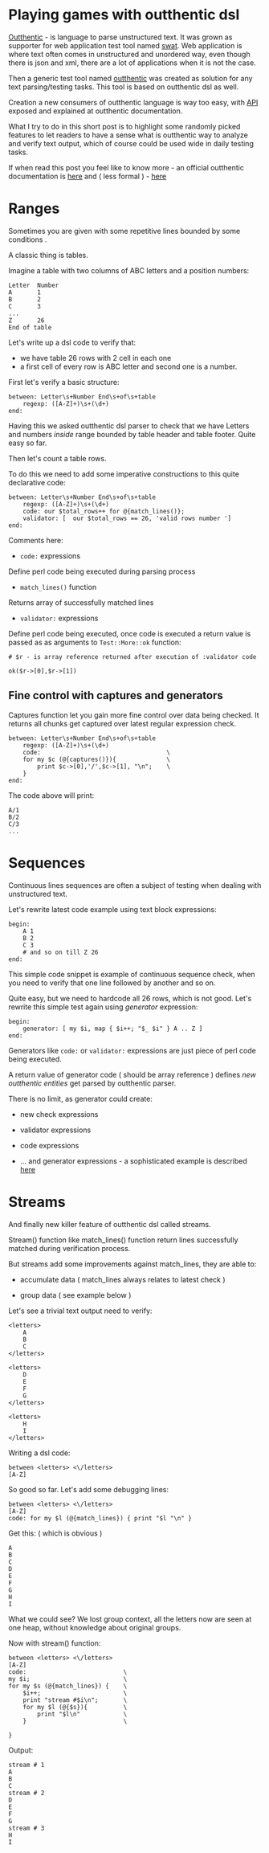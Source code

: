 # Playing games with outthentic dsl

[Outthentic](https://github.com/melezhik/outthentic-dsl) - is language to parse unstructured text. 
It was grown as supporter for web application test tool named [swat](https://github.com/melezhik/swat).
Web application is where text often comes in unstructured and unordered way, even though there is json and
xml, there are a lot of applications when it is not the case.


Then a generic test tool named [outthentic](https://github.com/melezhik/outthentic) was created
as solution for any text parsing/testing tasks. This tool is based on outthentic dsl as well.

Creation a new consumers of outthentic language is way too easy, with [API](https://github.com/melezhik/outthentic-dsl#parser-api) exposed and explained at
outthentic documentation.

What I try to do in this short post is to highlight some randomly picked features to let readers to have a sense what is
outthentic way to analyze and verify text output, which of course could be used wide in daily testing tasks.

If when read this post you feel like to know more - an official outthentic documentation is [here](https://github.com/melezhik/outthentic-dsl)
and ( less formal ) - [here](https://github.com/melezhik/outthentic-dsl/blob/master/intro.md)


# Ranges 

Sometimes you are given with some repetitive lines bounded by some conditions .

A classic thing is tables.

Imagine a table with two columns of ABC letters and a position numbers:

    Letter  Number
    A       1
    B       2
    C       3
    ...
    Z       26
    End of table

Let's write up a dsl code to verify that:

* we have table 26 rows with 2 cell in each one
* a first cell of every row is ABC letter and second one is a number.

First let's verify a basic structure:


    between: Letter\s+Number End\s+of\s+table
        regexp: ([A-Z]+)\s+(\d+)
    end:

Having this we asked outthentic dsl parser to check that we have Letters and numbers _inside_ range bounded by 
table header and table footer. Quite easy so far.


Then let's count a table rows.

To do this we need to add some imperative constructions to this quite declarative code:



    between: Letter\s+Number End\s+of\s+table
        regexp: ([A-Z]+)\s+(\d+)
        code: our $total_rows++ for @{match_lines()};
        validator: [  our $total_rows == 26, 'valid rows number ']
    end:

Comments here:

* `code:` expressions 

Define perl code being executed during parsing process

* `match_lines()` function 

Returns array of successfully matched lines 

* `validator:` expressions 

Define perl code being executed, once code is executed a return value is passed as  as arguments to 
`Test::More::ok` function:

    # $r - is array reference returned after execution of :validator code 

    ok($r->[0],$r->[1])


## Fine control with captures and generators

Captures function let you gain more fine control over data being checked. It returns 
all chunks get captured over latest regular expression check.


    between: Letter\s+Number End\s+of\s+table
        regexp: ([A-Z]+)\s+(\d+)
        code:                                   \
        for my $c (@{captures()}){              \
            print $c->[0],'/',$c->[1], "\n";    \
        }
    end:


The code above will print:


    A/1
    B/2
    C/3
    ...


# Sequences

Continuous lines sequences are often a subject of testing when dealing with unstructured text.

Let's rewrite latest code example using text block expressions:


    begin:
        A 1
        B 2
        C 3
        # and so on till Z 26
    end:

This simple code snippet is example of continuous sequence check, when you need to verify that one line followed by another and so on.

Quite easy, but we need to hardcode all 26 rows, which is not good. Let's rewrite this simple test again using _generator_ expression:


    begin:
        generator: [ my $i, map { $i++; "$_ $i" } A .. Z ]
    end:


Generators like `code:` or `validator:` expressions are just piece of perl code being executed.

A return value of generator code ( should be array reference ) defines _new outthentic entities_ get parsed by outthentic parser.

There is no limit, as generator could create:

* new check expressions

* validator expressions

* code expressions

* ... and generator expressions - a sophisticated  example is  described [here](https://github.com/melezhik/outthentic-dsl#generators)


# Streams

And finally new killer feature of outthentic dsl called streams.

Stream() function like match_lines() function return lines successfully matched during verification process.

But streams add some improvements against match_lines, they are able to:

* accumulate data ( match_lines always relates to latest check  )

* group data  ( see example below )


Let's see a trivial text output need to verify:

    <letters>
        A
        B
        C
    </letters>

    <letters>
        D
        E
        F
        G
    </letters>

    <letters>
        H
        I
    </letters>
    

Writing a dsl code:


    between <letters> <\/letters>
    [A-Z]

So good so far. Let's add some debugging lines:

    between <letters> <\/letters>
    [A-Z]
    code: for my $l (@{match_lines}) { print "$l "\n" }


Get this: ( which is obvious )

    A
    B
    C
    D
    E
    F
    G
    H
    I

What we could see? We lost group context, all the letters now are seen at one heap, without knowledge about original groups.

Now with stream() function:

    between <letters> <\/letters>
    [A-Z]
    code:                           \
    my $i;                          \
    for my $s (@{match_lines}) {    \
        $i++;                       \
        print "stream #$i\n";       \
        for my $l (@{$s}){          \
            print "$l\n"            \
        }                           \       
     
    }


Output:

    stream # 1
    A
    B
    C
    stream # 2
    D
    E
    F
    G
    stream # 3
    H
    I






